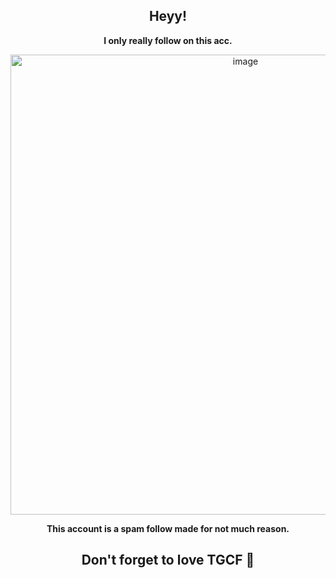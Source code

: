 <div align="center">

## Heyy!

**I only really follow on this acc.**

<img width="736" height="736" alt="image" src="https://github.com/user-attachments/assets/badca6b0-044a-4ce8-bb1e-60386667a208" />

**This account is a spam follow made for not much reason.**

## Don't forget to love TGCF 🤑

<!--
**Xielian-3000/Xielian-3000** is a ✨ _special_ ✨ repository because its `README.md` (this file) appears on your GitHub profile.

Here are some ideas to get you started:

- 🔭 I’m currently working on ...
- 🌱 I’m currently learning ...
- 👯 I’m looking to collaborate on ...
- 🤔 I’m looking for help with ...
- 💬 Ask me about ...
- 📫 How to reach me: ...
- 😄 Pronouns: ...
- ⚡ Fun fact: ...
-->
